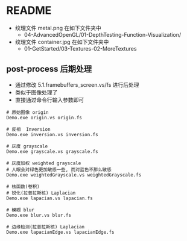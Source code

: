 # README

+ 纹理文件 metal.png 在如下文件夹中
    + 04-AdvancedOpenGL/01-DepthTesting-Function-Visualization/
+ 纹理文件 container.jpg 在如下文件夹中
    + 01-GetStarted/03-Textures-02-MoreTextures



## post-process 后期处理

+ 通过修改 5.1.framebuffers_screen.vs/fs 进行后处理
+ 类似于图像处理了
+ 直接通过命令行输入参数即可


```shell
# 原始图像 origin
Demo.exe origin.vs origin.fs

# 反相  Inversion
Demo.exe inversion.vs inversion.fs

# 灰度 grayscale
Demo.exe grayscale.vs grayscale.fs

# 灰度加权 weighted grayscale
# 人眼会对绿色更加敏感一些, 而对蓝色不那么敏感
Demo.exe weightedGrayscale.vs weightedGrayscale.fs

# 核函数(卷积)
# 锐化(拉普拉斯核) Laplacian
Demo.exe lapacian.vs lapacian.fs

# 模糊 blur
Demo.exe blur.vs blur.fs

# 边缘检测(拉普拉斯核) Laplacian
Demo.exe lapacianEdge.vs lapacianEdge.fs
```